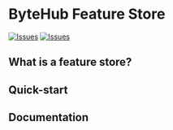 # ByteHub Feature Store

[![Issues](https://img.shields.io/github/workflow/status/bytehub-ai/bytehub/Tests)](https://github.com/bytehub-ai/workflow/status/black)
[![Issues](https://img.shields.io/github/issues/bytehub-ai/bytehub)](https://github.com/bytehub-ai/bytehub/issues)

## What is a feature store?

## Quick-start

## Documentation